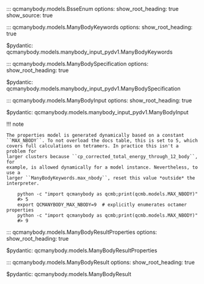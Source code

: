 
<!-- ====  Inputs  ================================================================= -->

::: qcmanybody.models.BsseEnum
    options:
        show_root_heading: true
        show_source: true


::: qcmanybody.models.ManyBodyKeywords
    options:
        show_root_heading: true

$pydantic: qcmanybody.models.manybody_input_pydv1.ManyBodyKeywords


::: qcmanybody.models.ManyBodySpecification
    options:
        show_root_heading: true

$pydantic: qcmanybody.models.manybody_input_pydv1.ManyBodySpecification


::: qcmanybody.models.ManyBodyInput
    options:
        show_root_heading: true

$pydantic: qcmanybody.models.manybody_input_pydv1.ManyBodyInput


<!-- ====  Protocols  ============================================================== -->

<!--
::: qcmanybody.models.manybody_pydv1.ManyBodyProtocolEnum


::: qcmanybody.models.manybody_input_pydv1.ManyBodyProtocols
    options:
        show_root_heading: true

$pydantic: qcmanybody.models.manybody_input_pydv1.ManyBodyProtocols
-->


<!-- ====  Properties/Outputs  ===================================================== -->

!!! note

    The properties model is generated dynamically based on a constant
    ``MAX_NBODY``. To not overload the docs table, this is set to 5, which
    covers full calculations on tetramers. In practice this isn't a problem for
    larger clusters because ``cp_corrected_total_energy_through_12_body``, for
    example, is allowed dynamically for a model instance. Nevertheless, to use a
    larger ``ManyBodyKeywords.max_nbody``, reset this value *outside* the interpreter.

        python -c "import qcmanybody as qcmb;print(qcmb.models.MAX_NBODY)"
        #> 5
        export QCMANYBODY_MAX_NBODY=9  # explicitly enumerates octamer properties
        python -c "import qcmanybody as qcmb;print(qcmb.models.MAX_NBODY)"
        #> 9


::: qcmanybody.models.ManyBodyResultProperties
    options:
        show_root_heading: true

$pydantic: qcmanybody.models.ManyBodyResultProperties


::: qcmanybody.models.ManyBodyResult
    options:
        show_root_heading: true

$pydantic: qcmanybody.models.ManyBodyResult


<!-- ====  Misc.  ================================================================== -->

<!-- $pydantic: qcmanybody.models.manybody_pydv1.AtomicSpecification -->
<!--
AtomicSpecification
ResultsBase
SuccessfulResultBase
-->

<!--
    options:
        merge_init_into_class: false
        group_by_category: false
        # explicit members list so we can set order and include `__init__` easily
        members:
          - __init__
          - molecule
          - model_config
          - model_computed_fields
          - model_extra
          - model_fields
          - model_fields_set
          - model_construct
          - model_copy
          - model_dump
          - model_dump_json
          - model_json_schema
          - model_parametrized_name
          - model_post_init
          - model_rebuild
          - model_validate
          - model_validate_json
          - copy
-->
